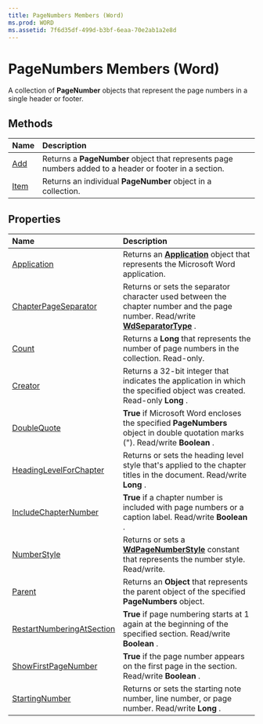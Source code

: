 ```yaml
---
title: PageNumbers Members (Word)
ms.prod: WORD
ms.assetid: 7f6d35df-499d-b3bf-6eaa-70e2ab1a2e8d
---
```



# PageNumbers Members (Word)
A collection of  **PageNumber** objects that represent the page numbers in a single header or footer.

## Methods



|**Name**|**Description**|
|:-----|:-----|
|[Add](pagenumbers-add-method-word.md)|Returns a  **PageNumber** object that represents page numbers added to a header or footer in a section.|
|[Item](pagenumbers-item-method-word.md)|Returns an individual  **PageNumber** object in a collection.|

## Properties



|**Name**|**Description**|
|:-----|:-----|
|[Application](pagenumbers-application-property-word.md)|Returns an  **[Application](application-object-word.md)** object that represents the Microsoft Word application.|
|[ChapterPageSeparator](pagenumbers-chapterpageseparator-property-word.md)|Returns or sets the separator character used between the chapter number and the page number. Read/write  **[WdSeparatorType](wdseparatortype-enumeration-word.md)** .|
|[Count](pagenumbers-count-property-word.md)|Returns a  **Long** that represents the number of page numbers in the collection. Read-only.|
|[Creator](pagenumbers-creator-property-word.md)|Returns a 32-bit integer that indicates the application in which the specified object was created. Read-only  **Long** .|
|[DoubleQuote](pagenumbers-doublequote-property-word.md)| **True** if Microsoft Word encloses the specified **PageNumbers** object in double quotation marks ("). Read/write **Boolean** .|
|[HeadingLevelForChapter](pagenumbers-headinglevelforchapter-property-word.md)|Returns or sets the heading level style that's applied to the chapter titles in the document. Read/write  **Long** .|
|[IncludeChapterNumber](pagenumbers-includechapternumber-property-word.md)| **True** if a chapter number is included with page numbers or a caption label. Read/write **Boolean** .|
|[NumberStyle](pagenumbers-numberstyle-property-word.md)|Returns or sets a  **[WdPageNumberStyle](wdpagenumberstyle-enumeration-word.md)** constant that represents the number style. Read/write.|
|[Parent](pagenumbers-parent-property-word.md)|Returns an  **Object** that represents the parent object of the specified **PageNumbers** object.|
|[RestartNumberingAtSection](pagenumbers-restartnumberingatsection-property-word.md)| **True** if page numbering starts at 1 again at the beginning of the specified section. Read/write **Boolean** .|
|[ShowFirstPageNumber](pagenumbers-showfirstpagenumber-property-word.md)| **True** if the page number appears on the first page in the section. Read/write **Boolean** .|
|[StartingNumber](pagenumbers-startingnumber-property-word.md)|Returns or sets the starting note number, line number, or page number. Read/write  **Long** .|

